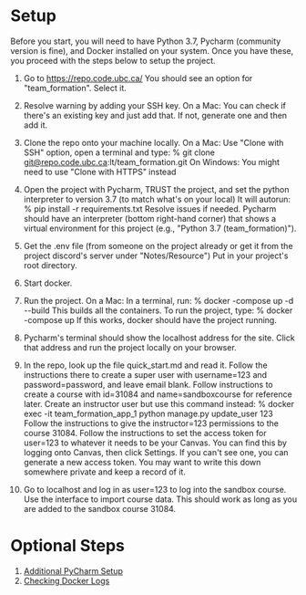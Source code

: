# Setup

Before you start, you will need to have Python 3.7, Pycharm (community version is fine), and Docker installed on your system. Once you have these, you proceed with the steps below to setup the project.

1. Go to https://repo.code.ubc.ca/
You should see an option for "team_formation". 
Select it.

2. Resolve warning by adding your SSH key.
On a Mac: You can check if there's an existing key and just add that. If not, generate one and then add it.

3. Clone the repo onto your machine locally.
On a Mac: Use "Clone with SSH" option, open a terminal and type:
% git clone git@repo.code.ubc.ca:lt/team_formation.git
On Windows: You might need to use "Clone with HTTPS" instead

4. Open the project with Pycharm, TRUST the project, and set the python interpreter to version 3.7 (to match what's on your local)
It will autorun: 
% pip install -r requirements.txt
Resolve issues if needed.
Pycharm should have an interpreter (bottom right-hand corner) that shows a virtual environment for this project (e.g., "Python 3.7 (team_formation)").

5. Get the .env file (from someone on the project already or get it from the project discord's server under "Notes/Resource") 
Put in your project's root directory.

6. Start docker.

7. Run the project.
On a Mac: In a terminal, run:
% docker -compose up -d --build
This builds all the containers. To run the project, type:
% docker -compose up 
If this works, docker should have the project running.

8. Pycharm's terminal should show the localhost address for the site.
Click that address and run the project locally on your browser.

9. In the repo, look up the file quick_start.md and read it.
Follow the instructions there to create a super user with username=123 and password=password, and leave email blank.
Follow instructions to create a course with id=31084 and name=sandboxcourse for reference later.
Create an instructor user but use this command instead:
% docker exec -it team_formation_app_1 python manage.py update_user 123
Follow the instructions to give the instructor=123 permissions to the course 31084.
Follow the instructions to set the access token for user=123 to whatever it needs to be your Canvas. You can find this by logging onto Canvas, then click Settings. If you can't see one, you can generate a new access token. You may want to write this down somewhere private and keep a record of it.

10. Go to localhost and log in as user=123 to log into the sandbox course.
Use the interface to import course data.
This should work as long as you are added to the sandbox course 31084.

# Optional Steps
1. [Additional PyCharm Setup](pycharm-setup.md)
2. [Checking Docker Logs](logs.md)
